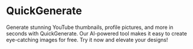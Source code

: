 # QuickGenerate
Generate stunning YouTube thumbnails, profile pictures, and more in seconds with QuickGenerate. Our AI-powered tool makes it easy to create eye-catching images for free. Try it now and elevate your designs!
